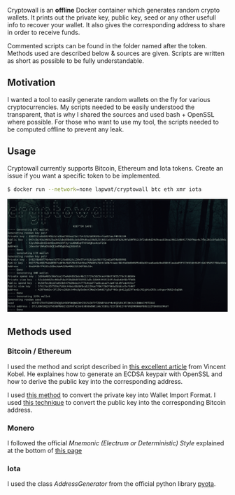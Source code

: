 Cryptowall is an **offline** Docker container which generates random crypto wallets. It prints out the private key, public key, seed or any other usefull info to recover your wallet. It also gives the corresponding address to share in order to receive funds.

Commented scripts can be found in the folder named after the token. Methods used are described below & sources are given. Scripts are written as short as possible to be fully understandable.

## Motivation

I wanted a tool to easily generate random wallets on the fly for various cryptocurrencies. My scripts needed to be easily understood the transparent, that is why I shared the sources and used bash + OpenSSL where possible. For those who want to use my tool, the scripts needed to be computed offline to prevent any leak.

## Usage

Cryptowall currently supports Bitcoin, Ethereum and Iota tokens. Create an issue if you want a specific token to be implemented.

```sh
$ docker run --network=none lapwat/cryptowall btc eth xmr iota
```

![Screenshot](screenshot.png)

## Methods used

### Bitcoin / Ethereum

I used the method and script described in [this excellent article](https://kobl.one/blog/create-full-ethereum-keypair-and-address) from Vincent Kobel. He explaines how to generate an ECDSA keypair with OpenSSL and how to derive the public key into the corresponding address.

I used [this method](https://en.bitcoin.it/wiki/Wallet_import_format) to convert the private key into Wallet Import Format. I used [this technique](https://en.bitcoin.it/wiki/Technical_background_of_version_1_Bitcoin_addresses) to convert the public key into the corresponding Bitcoin address.

### Monero

I followed the official *Mnemonic (Electrum or Deterministic) Style* explained at the bottom of [this page](https://xmr.llcoins.net/addresstests.html)

### Iota

I used the class _AddressGenerator_ from the official python library [pyota](https://github.com/iotaledger/iota.lib.py).
